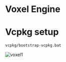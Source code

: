 # Voxel Engine


# Vcpkg setup

```
vcpkg/bootstrap-vcpkg.bat
```

![voxel1](https://github.com/DenisKozarezov/Voxel-Engine/assets/52127090/301c7b5d-30a4-4eef-94cb-e1273f8659c7)
